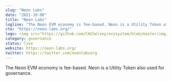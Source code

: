 ```yaml
---
slug: "Neon Labs"
date: "2021-10-08"
title: "Neon Labs"
logline: "The Neon EVM economy is fee-based. Neon is a Utility Token also used for governance."
cta: "https://neon-labs.org/"
logo: <img src="https://github.com/CAChelsey/ecosystem/blob/master/img/neonlabs.png">
category: governance
status: live
website: https://neon-labs.org/
twitter: https://twitter.com/neonlabsorg
---
```


The Neon EVM economy is fee-based. Neon is a Utility Token also used for governance.
